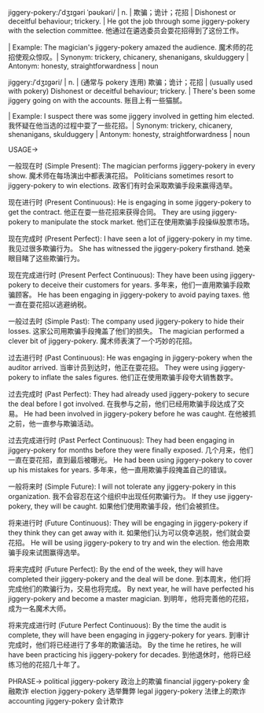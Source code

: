 jiggery-pokery:/ˈdʒɪɡəri ˈpəʊkəri/ | n. | 欺骗；诡计；花招 | Dishonest or deceitful behaviour; trickery. |  He got the job through some jiggery-pokery with the selection committee. 他通过在遴选委员会耍花招得到了这份工作。

| Example: The magician's jiggery-pokery amazed the audience. 魔术师的花招使观众惊叹。| Synonym: trickery, chicanery, shenanigans, skulduggery | Antonym: honesty, straightforwardness | noun

jiggery:/ˈdʒɪɡəri/ | n. | (通常与 pokery 连用) 欺骗；诡计；花招 | (usually used with pokery) Dishonest or deceitful behaviour; trickery. |  There's been some jiggery going on with the accounts. 账目上有一些猫腻。

| Example: I suspect there was some jiggery involved in getting him elected. 我怀疑在他当选的过程中耍了一些花招。| Synonym: trickery, chicanery, shenanigans, skulduggery | Antonym: honesty, straightforwardness | noun



USAGE->

一般现在时 (Simple Present):
The magician performs jiggery-pokery in every show. 魔术师在每场演出中都表演花招。
Politicians sometimes resort to jiggery-pokery to win elections. 政客们有时会采取欺骗手段来赢得选举。


现在进行时 (Present Continuous):
He is engaging in some jiggery-pokery to get the contract. 他正在耍一些花招来获得合同。
They are using jiggery-pokery to manipulate the stock market. 他们正在使用欺骗手段操纵股票市场。


现在完成时 (Present Perfect):
I have seen a lot of jiggery-pokery in my time. 我见过很多欺骗行为。
She has witnessed the jiggery-pokery firsthand. 她亲眼目睹了这些欺骗行为。


现在完成进行时 (Present Perfect Continuous):
They have been using jiggery-pokery to deceive their customers for years. 多年来，他们一直用欺骗手段欺骗顾客。
He has been engaging in jiggery-pokery to avoid paying taxes. 他一直在耍花招以逃避纳税。


一般过去时 (Simple Past):
The company used jiggery-pokery to hide their losses. 这家公司用欺骗手段掩盖了他们的损失。
The magician performed a clever bit of jiggery-pokery. 魔术师表演了一个巧妙的花招。


过去进行时 (Past Continuous):
He was engaging in jiggery-pokery when the auditor arrived. 当审计员到达时，他正在耍花招。
They were using jiggery-pokery to inflate the sales figures. 他们正在使用欺骗手段夸大销售数字。


过去完成时 (Past Perfect):
They had already used jiggery-pokery to secure the deal before I got involved. 在我参与之前，他们已经用欺骗手段达成了交易。
He had been involved in jiggery-pokery before he was caught. 在他被抓之前，他一直参与欺骗活动。


过去完成进行时 (Past Perfect Continuous):
They had been engaging in jiggery-pokery for months before they were finally exposed. 几个月来，他们一直在耍花招，直到最后被曝光。
He had been using jiggery-pokery to cover up his mistakes for years. 多年来，他一直用欺骗手段掩盖自己的错误。


一般将来时 (Simple Future):
I will not tolerate any jiggery-pokery in this organization. 我不会容忍在这个组织中出现任何欺骗行为。
If they use jiggery-pokery, they will be caught. 如果他们使用欺骗手段，他们会被抓住。


将来进行时 (Future Continuous):
They will be engaging in jiggery-pokery if they think they can get away with it. 如果他们认为可以侥幸逃脱，他们就会耍花招。
He will be using jiggery-pokery to try and win the election. 他会用欺骗手段来试图赢得选举。


将来完成时 (Future Perfect):
By the end of the week, they will have completed their jiggery-pokery and the deal will be done. 到本周末，他们将完成他们的欺骗行为，交易也将完成。
By next year, he will have perfected his jiggery-pokery and become a master magician. 到明年，他将完善他的花招，成为一名魔术大师。


将来完成进行时 (Future Perfect Continuous):
By the time the audit is complete, they will have been engaging in jiggery-pokery for years. 到审计完成时，他们将已经进行了多年的欺骗活动。
By the time he retires, he will have been practicing his jiggery-pokery for decades. 到他退休时，他将已经练习他的花招几十年了。


PHRASE->
political jiggery-pokery 政治上的欺骗
financial jiggery-pokery 金融欺诈
election jiggery-pokery 选举舞弊
legal jiggery-pokery 法律上的欺诈
accounting jiggery-pokery 会计欺诈
